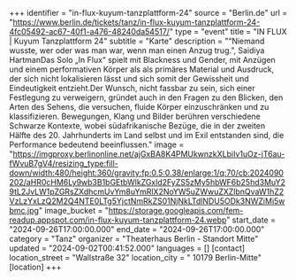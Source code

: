 +++
identifier = "in-flux-kuyum-tanzplattform-24"
source = "Berlin.de"
url = "https://www.berlin.de/tickets/tanz/in-flux-kuyum-tanzplattform-24-4fc05492-ac67-40f1-a476-48240da54517/"
type = "event"
title = "IN FLUX | Kuyum Tanzplattform 24"
subtitle = "Karte"
description = "“Niemand wusste, wer oder was man war, wenn man einen Anzug trug.”, Saidiya HartmanDas Solo „In Flux“ spielt mit Blackness und Gender, mit Anzügen und einem performativen Körper als als primäres Material und Ausdruck, der sich nicht lokalisieren lässt und sich somit der Gewissheit und Eindeutigkeit entzieht.Der Wunsch, nicht fassbar zu sein, sich einer Festlegung zu verweigern, gründet auch in den Fragen zu den Blicken, den Arten des Sehens, die versuchen, fluide Körper einzuschränken und zu klassifizieren. Bewegungen, Klang und Bilder berühren verschiedene Schwarze Kontexte, wobei südafrikanische Bezüge, die in der zweiten Hälfte des 20. Jahrhunderts im Land selbst und im Exil entstanden sind, die Performance bedeutend beeinflussen."
image = "https://imgproxy.berlinonline.net/ajGxBA8K4PMUkwnzkXLbiIv1uOz-jT6au-fWvuB7gV4/resizing_type:fill-down/width:480/height:360/gravity:fp:0.5:0.38/enlarge:1/q:70/cb:2024090202/aHR0cHM6Ly9wb3B1bGEtbWlkZGxld2FyZS5zMy5hbWF6b25hd3MuY29tL2JvLW1pZGRsZXdhcmUvYm8uYmRlX2NoYW5uZWwuZXZlbnQvaW1hZ2VzLzYxLzQ2M2Q4NTE0LTg5YjctNmRkZS01NjNkLTdlNDU5ODk3NWZiMi5wbmc.jpg"
image_bucket = "https://storage.googleapis.com/fem-readup.appspot.com/in-flux-kuyum-tanzplattform-24.webp"
start_date = "2024-09-26T17:00:00.000"
end_date = "2024-09-26T17:00:00.000"
category = "Tanz"
organizer = "Theaterhaus Berlin - Standort Mitte"
updated = "2024-09-02T00:41:52.000"
languages = []
[contact]
location_street = "Wallstraße 32"
location_city = " 10179 Berlin-Mitte"
[location]
+++